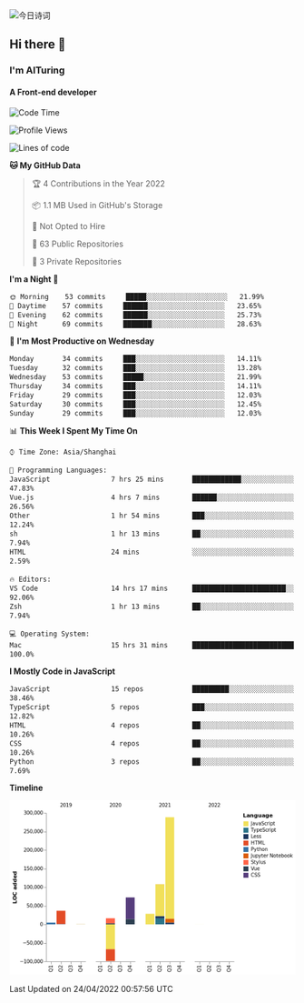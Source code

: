 <img alt="今日诗词" src="https://v2.jinrishici.com/one.svg?font-size=30&spacing=2&color=skyblue" style="max-width:100%; display: block; margin: 0 auto;">

## Hi there 👋
### I'm AITuring
#### A Front-end developer

<!-- <img src="./dhx.gif" width="400px"/> -->

<!--START_SECTION:waka-->
![Code Time](http://img.shields.io/badge/Code%20Time-3%2C343%20hrs%2024%20mins-blue)

![Profile Views](http://img.shields.io/badge/Profile%20Views-0-blue)

![Lines of code](https://img.shields.io/badge/From%20Hello%20World%20I%27ve%20Written-456%20Thousand%20lines%20of%20code-blue)

**🐱 My GitHub Data** 

> 🏆 4 Contributions in the Year 2022
 > 
> 📦 1.1 MB Used in GitHub's Storage 
 > 
> 🚫 Not Opted to Hire
 > 
> 📜 63 Public Repositories 
 > 
> 🔑 3 Private Repositories  
 > 
**I'm a Night 🦉** 

```text
🌞 Morning    53 commits     █████░░░░░░░░░░░░░░░░░░░░   21.99% 
🌆 Daytime    57 commits     ██████░░░░░░░░░░░░░░░░░░░   23.65% 
🌃 Evening    62 commits     ██████░░░░░░░░░░░░░░░░░░░   25.73% 
🌙 Night      69 commits     ███████░░░░░░░░░░░░░░░░░░   28.63%

```
📅 **I'm Most Productive on Wednesday** 

```text
Monday       34 commits     ███░░░░░░░░░░░░░░░░░░░░░░   14.11% 
Tuesday      32 commits     ███░░░░░░░░░░░░░░░░░░░░░░   13.28% 
Wednesday    53 commits     █████░░░░░░░░░░░░░░░░░░░░   21.99% 
Thursday     34 commits     ███░░░░░░░░░░░░░░░░░░░░░░   14.11% 
Friday       29 commits     ███░░░░░░░░░░░░░░░░░░░░░░   12.03% 
Saturday     30 commits     ███░░░░░░░░░░░░░░░░░░░░░░   12.45% 
Sunday       29 commits     ███░░░░░░░░░░░░░░░░░░░░░░   12.03%

```


📊 **This Week I Spent My Time On** 

```text
⌚︎ Time Zone: Asia/Shanghai

💬 Programming Languages: 
JavaScript               7 hrs 25 mins       ████████████░░░░░░░░░░░░░   47.83% 
Vue.js                   4 hrs 7 mins        ██████░░░░░░░░░░░░░░░░░░░   26.56% 
Other                    1 hr 54 mins        ███░░░░░░░░░░░░░░░░░░░░░░   12.24% 
sh                       1 hr 13 mins        ██░░░░░░░░░░░░░░░░░░░░░░░   7.94% 
HTML                     24 mins             ░░░░░░░░░░░░░░░░░░░░░░░░░   2.59%

🔥 Editors: 
VS Code                  14 hrs 17 mins      ███████████████████████░░   92.06% 
Zsh                      1 hr 13 mins        ██░░░░░░░░░░░░░░░░░░░░░░░   7.94%

💻 Operating System: 
Mac                      15 hrs 31 mins      █████████████████████████   100.0%

```

**I Mostly Code in JavaScript** 

```text
JavaScript               15 repos            █████████░░░░░░░░░░░░░░░░   38.46% 
TypeScript               5 repos             ███░░░░░░░░░░░░░░░░░░░░░░   12.82% 
HTML                     4 repos             ██░░░░░░░░░░░░░░░░░░░░░░░   10.26% 
CSS                      4 repos             ██░░░░░░░░░░░░░░░░░░░░░░░   10.26% 
Python                   3 repos             ██░░░░░░░░░░░░░░░░░░░░░░░   7.69%

```


**Timeline**

![Chart not found](https://raw.githubusercontent.com/AITuring/AITuring/main/charts/bar_graph.png) 


 Last Updated on 24/04/2022 00:57:56 UTC
<!--END_SECTION:waka-->


